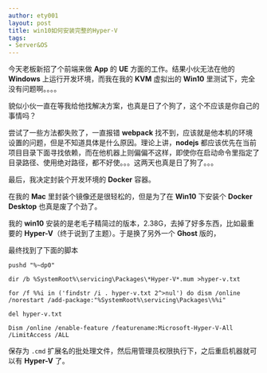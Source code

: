 ```yaml
---
author: ety001
layout: post
title: win10如何安装完整的Hyper-V
tags:
- Server&OS
---
```


今天老板新招了个前端来做 **App** 的 **UE** 方面的工作。结果小伙无法在他的 **Windows** 上运行开发环境，而我在我的 **KVM** 虚拟出的 **Win10** 里测试下，完全没有问题啊。。。。

貌似小伙一直在等我给他找解决方案，也真是日了个狗了，这个不应该是你自己的事情吗？

尝试了一些方法都失败了，一直报错 **webpack** 找不到，应该就是他本机的环境设置的问题，但是不知道具体是什么原因。理论上讲，**nodejs** 都应该优先在当前项目目录下面寻找依赖，而在他机器上则偏偏不这样，即使你在启动命令里指定了目录路径、使用绝对路径，都不好使。。。这两天也真是日了狗了。。。

最后，我决定封装个开发环境的 **Docker** 容器。

在我的 **Mac** 里封装个镜像还是很轻松的，但是为了在 **Win10** 下安装个 **Docker Desktop** 也真是废了个劲了。

我的 **win10** 安装的是老毛子精简过的版本，2.38G，去掉了好多东西，比如最重要的 **Hyper-V**（终于说到了主题）。于是换了另外一个 **Ghost** 版的，

最终找到了下面的脚本

```
pushd "%~dp0"

dir /b %SystemRoot%\servicing\Packages\*Hyper-V*.mum >hyper-v.txt

for /f %%i in ('findstr /i . hyper-v.txt 2^>nul') do dism /online /norestart /add-package:"%SystemRoot%\servicing\Packages\%%i"

del hyper-v.txt

Dism /online /enable-feature /featurename:Microsoft-Hyper-V-All /LimitAccess /ALL
```

保存为 `.cmd` 扩展名的批处理文件，然后用管理员权限执行下，之后重启机器就可以有 **Hyper-V** 了。
